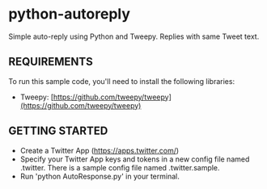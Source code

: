 python-autoreply
===

Simple auto-reply using Python and Tweepy. Replies with same Tweet text.

REQUIREMENTS
---

To run this sample code, you'll need to install the following libraries:

- Tweepy: [https://github.com/tweepy/tweepy](https://github.com/tweepy/tweepy)

GETTING STARTED
---

- Create a Twitter App (https://apps.twitter.com/)
- Specify your Twitter App keys and tokens in a new config file named .twitter. There is a sample config file named .twitter.sample.
- Run 'python AutoResponse.py' in your terminal.
